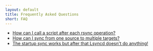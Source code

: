 ```yaml
---
layout: default
title: Frequently Asked Questions
short: FAQ
---
```

 * [How can I call a script after each rsync operation?](postscript)
 * [How can I sync from one source to multiple targets?](multiple-targets)
 * [The startup sync works but after that Lsyncd doesn't do anything!](nothing-after-startup)

